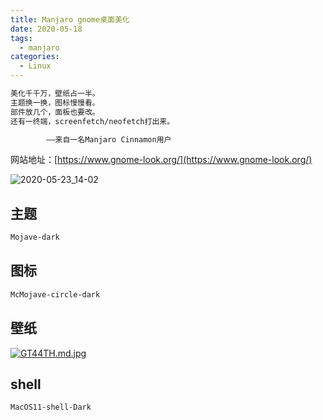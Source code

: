 ```yaml
---
title: Manjaro gnome桌面美化
date: 2020-05-18
tags:
  - manjaro
categories:
  - Linux
---
```


```txt
美化千千万，壁纸占一半。
主题换一换，图标慢慢看。
部件放几个，面板也要改。
还有一终端，screenfetch/neofetch打出来。

        ——来自一名Manjaro Cinnamon用户
```

网站地址：[https://www.gnome-look.org/](https://www.gnome-look.org/)

![2020-05-23_14-02](https://gitee.com/snowyan/image/raw/master/1590213946_20200523140537502_289998243.png)

## 主题

```txt
Mojave-dark
```

## 图标

```txt
McMojave-circle-dark
```

## 壁纸

[![GT44TH.md.jpg](https://s1.ax1x.com/2020/04/10/GT44TH.md.jpg)](https://imgchr.com/i/GT44TH)

## shell

```shell
MacOS11-shell-Dark
```
